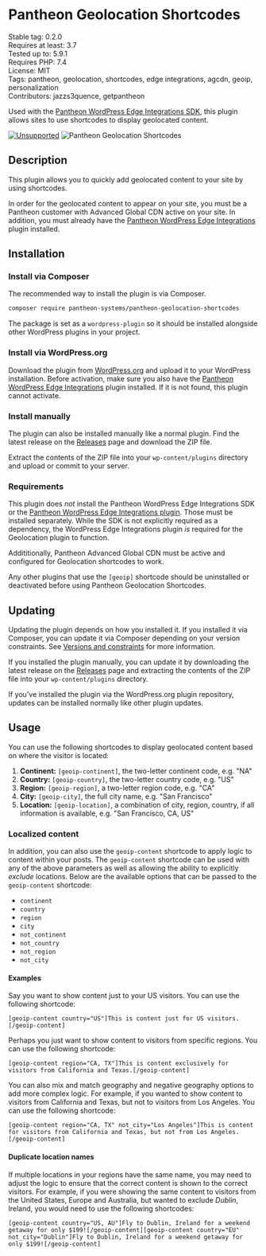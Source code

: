 # Pantheon Geolocation Shortcodes

Stable tag: 0.2.0  
Requires at least: 3.7  
Tested up to: 5.9.1  
Requires PHP: 7.4  
License: MIT  
Tags: pantheon, geolocation, shortcodes, edge integrations, agcdn, geoip, personalization  
Contributors: jazzs3quence, getpantheon  

Used with the [Pantheon WordPress Edge Integrations SDK](https://github.com/pantheon-systems/edge-integrations-wordpress-sdk), this plugin allows sites to use shortcodes to display geolocated content.

[![Unsupported](https://img.shields.io/badge/pantheon-unsupported-yellow?logo=pantheon&color=FFDC28)](https://pantheon.io/docs/oss-support-levels#unsupported) ![Pantheon Geolocation Shortcodes](https://github.com/pantheon-systems/pantheon-geolocation-shortcodes/actions/workflows/main.yml/badge.svg)

## Description

This plugin allows you to quickly add geolocated content to your site by using shortcodes. 

In order for the geolocated content to appear on your site, you must be a Pantheon customer with Advanced Global CDN active on your site. In addition, you must already have the [Pantheon WordPress Edge Integrations](https://github.com/pantheon-systems/pantheon-wordpress-edge-integrations) plugin installed.

## Installation

### Install via Composer
The recommended way to install the plugin is via Composer.

```bash
composer require pantheon-systems/pantheon-geolocation-shortcodes
```

The package is set as a `wordpress-plugin` so it should be installed alongside other WordPress plugins in your project.

### Install via WordPress.org

Download the plugin from [WordPress.org](https://wordpress.org/plugins/pantheon-geolocation-shortcodes/) and upload it to your WordPress installation. Before activation, make sure you also have the [Pantheon WordPress Edge Integrations](https://wordpress.org/plugins/pantheon-wordpress-edge-integrations/) plugin installed. If it is not found, this plugin cannot activate.
### Install manually
The plugin can also be installed manually like a normal plugin. Find the latest release on the [Releases](https://github.com/pantheon-systems/pantheon-geolocation-shortcodes/releases) page and download the ZIP file.

Extract the contents of the ZIP file into your `wp-content/plugins` directory and upload or commit to your server.

### Requirements
This plugin does _not_ install the Pantheon WordPress Edge Integrations SDK or the [Pantheon WordPress Edge Integrations plugin](https://github.com/pantheon-systems/pantheon-wordpress-edge-integrations). Those must be installed separately. While the SDK is not explicitly required as a dependency, the WordPress Edge Integrations plugin _is_ required for the Geolocation plugin to function.

Addititionally, Pantheon Advanced Global CDN must be active and configured for Geolocation shortcodes to work.

Any other plugins that use the `[geoip]` shortcode should be uninstalled or deactivated before using Pantheon Geolocation Shortcodes.

## Updating
Updating the plugin depends on how you installed it. If you installed it via Composer, you can update it via Composer depending on your version constraints. See [Versions and constraints](https://getcomposer.org/doc/articles/versions.md) for more information.

If you installed the plugin manually, you can update it by downloading the latest release on the [Releases](https://github.com/pantheon-systems/pantheon-geolocation-shortcodes/releases) page and extracting the contents of the ZIP file into your `wp-content/plugins` directory.

If you've installed the plugin via the WordPress.org plugin repository, updates can be installed normally like other plugin updates.

## Usage

You can use the following shortcodes to display geolocated content based on where the visitor is located:

1. **Continent:** `[geoip-continent]`, the two-letter continent code, e.g. "NA"
2. **Country:** `[geoip-country]`, the two-letter country code, e.g. "US"
3. **Region:** `[geoip-region]`, a two-letter region code, e.g. "CA"
4. **City:** `[geoip-city]`, the full city name, e.g. "San Francisco"
5. **Location:** `[geoip-location]`, a combination of city, region, country, if all information is available, e.g. "San Francisco, CA, US"

### Localized content
In addition, you can also use the `geoip-content` shortcode to apply logic to content within your posts. The `geoip-content` shortcode can be used with any of the above parameters as well as allowing the ability to explicitly _exclude_ locations. Below are the available options that can be passed to the `geoip-content` shortcode:

* `continent`
* `country`
* `region`
* `city`
* `not_continent`
* `not_country`
* `not_region`
* `not_city`

#### Examples
Say you want to show content just to your US visitors. You can use the following shortcode:

```
[geoip-content country="US"]This is content just for US visitors.[/geoip-content]
```

Perhaps you just want to show content to visitors from specific regions. You can use the following shortcode:

```
[geoip-content region="CA, TX"]This is content exclusively for visitors from California and Texas.[/geoip-content]
```

You can also mix and match geography and negative geography options to add more complex logic. For example, if you wanted to show content to visitors from California and Texas, but not to visitors from Los Angeles. You can use the following shortcode:

```
[geoip-content region="CA, TX" not_city="Los Angeles"]This is content for visitors from California and Texas, but not from Los Angeles.[/geoip-content]
```

#### Duplicate location names
If multiple locations in your regions have the same name, you may need to adjust the logic to ensure that the correct content is shown to the correct visitors. For example, if you were showing the same content to visitors from the United States, Europe and Australia, but wanted to exclude _Dublin_, Ireland, you would need to use the following shortcodes:
```
[geoip-content country="US, AU"]Fly to Dublin, Ireland for a weekend getaway for only $199![/geoip-content][geoip-content country="EU" not_city="Dublin"]Fly to Dublin, Ireland for a weekend getaway for only $199![/geoip-content]
```